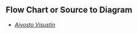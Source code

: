 Flow Chart or Source to Diagram   
----------

* *[Aivosto Visustin](http://www.aivosto.com/visustin.html)*
